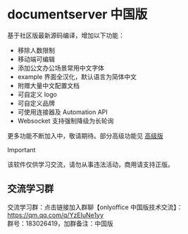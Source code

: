 # documentserver 中国版

基于社区版最新源码编译，增加以下功能：

- 移除人数限制
- 移动端可编辑
- 添加公文办公场景常用中文字体
- example 界面全汉化，默认语言为简体中文
- 附赠大量中文配置文档
- 可自定义 logo
- 可自定义品牌
- 可使用连接器及 Automation API
- Websocket 支持强制降级为长轮询

更多功能不断加入中，敬请期待。部分高级功能见 [高级版](./vip.md)

> [!IMPORTANT]
> 该软件仅供学习交流，请勿从事违法活动，商用请支持正版。

## 交流学习群

交流学习群：点击链接加入群聊【onlyoffice 中国版技术交流】：https://qm.qq.com/q/YzEIuNe1yy  
群号：183026419，加群备注：中国版

